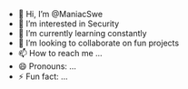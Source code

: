 - 👋 Hi, I’m @ManiacSwe
- 👀 I’m interested in Security 
- 🌱 I’m currently learning constantly
- 💞️ I’m looking to collaborate on fun projects
- 📫 How to reach me ...
- 😄 Pronouns: ...
- ⚡ Fun fact: ...

<!---
ManiacSwe/ManiacSwe is a ✨ special ✨ repository because its `README.md` (this file) appears on your GitHub profile.
You can click the Preview link to take a look at your changes.
--->

